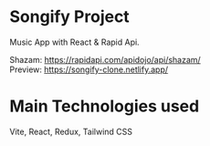 # Songify Project

Music App with React & Rapid Api. 

Shazam: https://rapidapi.com/apidojo/api/shazam/<br/>
Preview: https://songify-clone.netlify.app/

# Main Technologies used

Vite, React, Redux, Tailwind CSS
